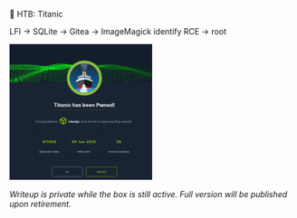 🚢 HTB: Titanic

LFI → SQLite → Gitea → ImageMagick identify RCE → root

<img src="https://raw.githubusercontent.com/inkedqt/ctf-writeups/main/HTB/proofs/titanic.png" style="width:50%;" />

_Writeup is private while the box is still active. Full version will be published upon retirement._